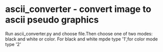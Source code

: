 # ascii_converter - convert image to ascii pseudo graphics

Run ascii_converter.py and choose file.Then choose one of two modes:
black and white or color. For black and white mpde type '1',for color mode type '2'

